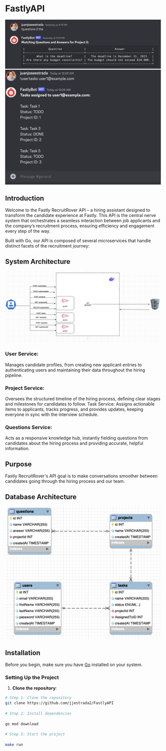# FastlyAPI
![Example chatbot](img/1.png "Example chatbot")
![Example chatbot](img/2.png "Example chatbot")

## Introduction

Welcome to the Fastly RecruitRover API – a hiring assistant designed to transform the candidate experience at Fastly. This API is the central nerve system that orchestrates a seamless interaction between job applicants and the company’s recruitment process, ensuring efficiency and engagement every step of the way.

Built with Go, our API is composed of several microservices that handle distinct facets of the recruitment journey:
## System Architecture
![System Architecture](img/3.png "System Architecture")
### User Service:
 Manages candidate profiles, from creating new applicant entries to authenticating users and maintaining their data throughout the hiring pipeline.
### Project Service:
 Oversees the structured timeline of the hiring process, defining clear stages and milestones for candidates to follow.
Task Service: Assigns actionable items to applicants, tracks progress, and provides updates, keeping everyone in sync with the interview schedule.
### Questions Service:
Acts as a responsive knowledge hub, instantly fielding questions from candidates about the hiring process and providing accurate, helpful information.

## Purpose

Fastly RecruitRover's API goal is to make conversations smoother between candidates going through the hiring process and our team.

## Database Architecture
![Database Architecture](img/4.png "System Architecture")


## Installation

Before you begin, make sure you have [Go](https://golang.org/dl/) installed on your system.

### Setting Up the Project

1. **Clone the repository**:
```bash
# Step 1: Clone the repository
git clone https://github.com/jjestrada2/FastlyAPI

# Step 2: Install dependencies

go mod download

# Step 3: Start the project

make run 

